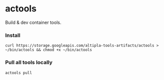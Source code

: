 
# actools

Build & dev container tools.


### Install

```shell
curl https://storage.googleapis.com/altipla-tools-artifacts/actools > ~/bin/actools && chmod +x ~/bin/actools
```


### Pull all tools locally

```shell
actools pull
```
